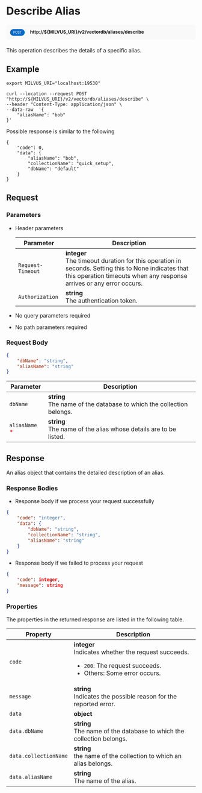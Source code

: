 # Describe Alias

<div style="background: #f9f9f9; padding: 10px; border-radius: 5px; margin-bottom: 20px;">
    <div style="display: inline-block; background: #026aca; font-size: 0.6em; border-radius: 10px; color: #ffffff; padding: 0.3em 1em; line-height: 1.5em;">
        <span>POST</span>
    </div>
    <div style="display: inline-block; font-size: 0.85em; font-weight: 700; margin-left: 10px;">
        <span>http://${MILVUS_URI}/v2/vectordb/aliases/describe</span>
    </div>
</div>

This operation describes the details of a specific alias.

## Example

```shell
export MILVUS_URI="localhost:19530"

curl --location --request POST "http://${MILVUS_URI}/v2/vectordb/aliases/describe" \
--header "Content-Type: application/json" \
--data-raw  '{
    "aliasName": "bob"
}'
```
Possible response is similar to the following
```shell
{
    "code": 0,
    "data": {
        "aliasName": "bob",
        "collectionName": "quick_setup",
        "dbName": "default"
    }
}
```

## Request

### Parameters

- Header parameters

    | Parameter        | Description                                                                               |
    |------------------|-------------------------------------------------------------------------------------------|
    | `Request-Timeout`  | **integer**<br/>The timeout duration for this operation in seconds. Setting this to None indicates that this operation timeouts when any response arrives or any error occurs.|
    | `Authorization`  | **string**<br/>The authentication token.|

- No query parameters required

- No path parameters required

### Request Body

```json
{
    "dbName": "string",
    "aliasName": "string"
}
```

| Parameter        | Description                                                                               |
|------------------|-------------------------------------------------------------------------------------------|
| `dbName`  | __string__<br/>The name of the database to which the collection belongs.  |
| `aliasName` <span style="color:red">*</span> | __string__<br/>The name of the alias whose details are to be listed.  |

## Response

An alias object that contains the detailed description of an alias.

### Response Bodies

- Response body if we process your request successfully

```json
{
    "code": "integer",
    "data": {
        "dbName": "string",
        "collectionName": "string",
        "aliasName": "string"
    }
}
```

- Response body if we failed to process your request

```json
{
    "code": integer,
    "message": string
}
```

### Properties

The properties in the returned response are listed in the following table.

| Property | Description                                                                                                                                 |
|----------|---------------------------------------------------------------------------------------------------------------------------------------------|
| `code`   | __integer__<br/>Indicates whether the request succeeds.<br/><ul><li>`200`: The request succeeds.</li><li>Others: Some error occurs.</li></ul> |
| `message`  | __string__<br/>Indicates the possible reason for the reported error. |
| `data` | __object__<br/> |
| `data.dbName`  | __string__<br/>The name of the database to which the collection belongs.  |
| `data.collectionName`  | __string__<br/>the name of the collection to which an alias belongs.  |
| `data.aliasName`  | __string__<br/>The name of the alias.  |
